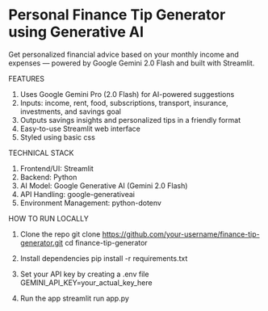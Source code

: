 # Personal Finance Tip Generator using Generative AI
Get personalized financial advice based on your monthly income and expenses — powered by Google Gemini 2.0 Flash and built with Streamlit.

FEATURES
1. Uses Google Gemini Pro (2.0 Flash) for AI-powered suggestions
2. Inputs: income, rent, food, subscriptions, transport, insurance, investments, and savings goal
3. Outputs savings insights and personalized tips in a friendly format
4. Easy-to-use Streamlit web interface
5. Styled using basic css


TECHNICAL STACK
1. Frontend/UI: Streamlit
2. Backend: Python
3. AI Model: Google Generative AI (Gemini 2.0 Flash)
4. API Handling: google-generativeai
5. Environment Management: python-dotenv


HOW TO RUN LOCALLY
1. Clone the repo
   git clone https://github.com/your-username/finance-tip-generator.git
   cd finance-tip-generator

2. Install dependencies
   pip install -r requirements.txt

3. Set your API key by creating a .env file
   GEMINI_API_KEY=your_actual_key_here

4. Run the app
   streamlit run app.py


